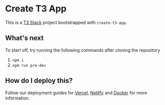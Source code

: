 # Create T3 App

This is a [T3 Stack](https://create.t3.gg/) project bootstrapped with `create-t3-app`.

## What's next

To start off, try running the following commands after cloning the repository

1. `npm i`
2. `npm run pre-dev`

## How do I deploy this?

Follow our deployment guides for [Vercel](https://create.t3.gg/en/deployment/vercel), [Netlify](https://create.t3.gg/en/deployment/netlify) and [Docker](https://create.t3.gg/en/deployment/docker) for more information.
